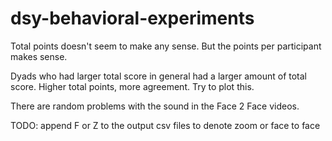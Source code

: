 # dsy-behavioral-experiments

Total points doesn't seem to make any sense. But the points per participant makes sense. 

Dyads who had larger total score in general had a larger amount of total score. 
Higher total points, more agreement. 
Try to plot this. 


There are random problems with the sound in the Face 2 Face videos. 

TODO: append F or Z to the output csv files to denote zoom or face to face 